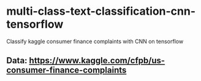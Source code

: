 # multi-class-text-classification-cnn-tensorflow
Classify kaggle consumer finance complaints with CNN on tensorflow

## Data: https://www.kaggle.com/cfpb/us-consumer-finance-complaints
